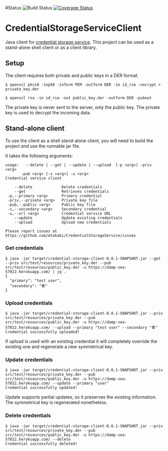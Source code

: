 #Status
![Build Status](https://codeship.com/projects/f0c2a400-c5ae-0133-5e12-4e8753dd3f97/status?branch=master)
[![Coverage Status](https://coveralls.io/repos/github/mtakaki/CredentialStorageServiceClient/badge.svg?branch=master)](https://coveralls.io/github/mtakaki/CredentialStorageServiceClient?branch=master)

# CredentialStorageServiceClient
Java client for [credential storage service](https://github.com/mtakaki/CredentialStorageService). This project can be used as a stand-alone shell client or as a client library.

## Setup

The client requires both private and public keys in a DER format.

```
$ openssl pkcs8 -topk8 -inform PEM -outform DER -in id_rsa -nocrypt > private_key.der
```

```
$ openssl rsa -in id_rsa -out public_key.der -outform DER -pubout
```

The private key is never sent to the server, only the public key. The private key is used to decrypt the incoming data.

## Stand-alone client

To use the client as a shell stand-alone client, you will need to build the project and use the runnable jar file.

It takes the following arguments:

```
usage:   --delete | --get | --update | --upload  [-p <arg>] -priv <arg>
       -pub <arg> [-s <arg>] -u <arg>
Credential service client

    --delete             Delete credentials
    --get                Retrieves credentials
 -p,--primary <arg>      Primary credential
 -priv,--private <arg>   Private key file
 -pub,--public <arg>     Public key file
 -s,--secondary <arg>    Secondary credential
 -u,--url <arg>          Credential service URL
    --update             Update existing credentials
    --upload             Upload new credentials

Please report issues at
https://github.com/mtakaki/CredentialStorageService/issues
```

### Get credentials

```
$ java -jar target/credential-storage-client-0.0.1-SNAPSHOT.jar --get --priv src/test/resources/private_key.der --pub src/test/resources/public_key.der -u https://damp-sea-57022.herokuapp.com/ | jq .
{
  "primary": "test user",
  "secondary": "青"
}
```

### Upload credentials

```
$ java -jar target/credential-storage-client-0.0.1-SNAPSHOT.jar --priv src/test/resources/private_key.der --pub src/test/resources/public_key.der -u https://damp-sea-57022.herokuapp.com/ --upload --primary "test user" --secondary "青"
Credential successfully uploaded!
```

If upload is used with an existing credential it will completely override the existing one and regenerate a new symmetrical key.

### Update credentials

```
$ java -jar target/credential-storage-client-0.0.1-SNAPSHOT.jar --priv src/test/resources/private_key.der --pub src/test/resources/public_key.der -u https://damp-sea-57022.herokuapp.com/ --update --primary "user"
Credential successfully updated!
```

Update supports partial updates, so it preserves the existing information. The symmetrical key is regenerated nonetheless.

### Delete credentials

```
$ java -jar target/credential-storage-client-0.0.1-SNAPSHOT.jar --priv src/test/resources/private_key.der --pub src/test/resources/public_key.der -u https://damp-sea-57022.herokuapp.com/ --delete
Credential successfully deleted!
```